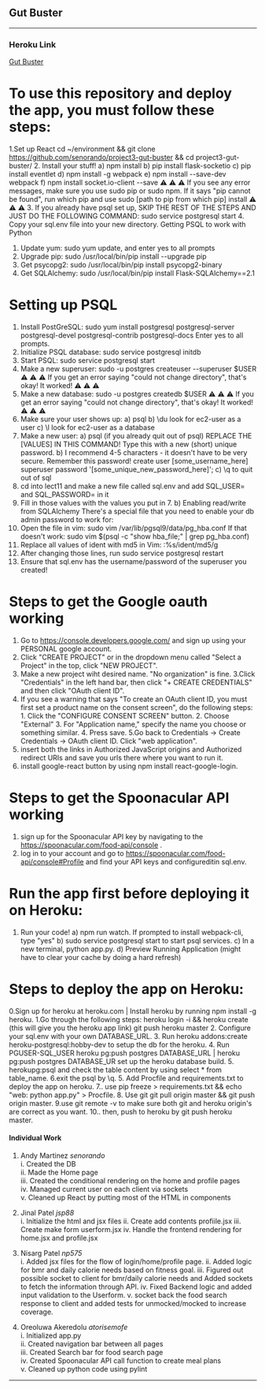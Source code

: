 ## Gut Buster

***
### Heroku Link
[Gut Buster](https://gut-buster.herokuapp.com)

# To use this repository and deploy the app, you must follow these steps:
1.Set up React
cd ~/environment && git clone https://github.com/senorando/project3-gut-buster && cd project3-gut-buster/
2.	Install your stuff!
a) npm install
b) pip install flask-socketio
c) pip install eventlet
d) npm install -g webpack
e) npm install --save-dev webpack
f) npm install socket.io-client --save
⚠️ ⚠️ ⚠️ If you see any error messages, make sure you use sudo pip or sudo npm. If it says "pip cannot be found", run which pip and use sudo [path to pip from which pip] install ⚠️ ⚠️ ⚠️
3.	If you already have psql set up, SKIP THE REST OF THE STEPS AND JUST DO THE FOLLOWING COMMAND:
sudo service postgresql start
4.	Copy your sql.env file into your new directory.
Getting PSQL to work with Python
1.	Update yum: sudo yum update, and enter yes to all prompts
2.	Upgrade pip: sudo /usr/local/bin/pip install --upgrade pip
3.	Get psycopg2: sudo /usr/local/bin/pip install psycopg2-binary
4.	Get SQLAlchemy: sudo /usr/local/bin/pip install Flask-SQLAlchemy==2.1

# Setting up PSQL
1.	Install PostGreSQL: sudo yum install postgresql postgresql-server postgresql-devel postgresql-contrib postgresql-docs
Enter yes to all prompts.
2.	Initialize PSQL database: sudo service postgresql initdb
3.	Start PSQL: sudo service postgresql start
4.	Make a new superuser: sudo -u postgres createuser --superuser $USER
⚠️ ⚠️ ⚠️ If you get an error saying "could not change directory", that's okay! It worked! ⚠️ ⚠️ ⚠️
5.	Make a new database: sudo -u postgres createdb $USER
⚠️ ⚠️ ⚠️ If you get an error saying "could not change directory", that's okay! It worked! ⚠️ ⚠️ ⚠️
6.	Make sure your user shows up:
a) psql
b) \du look for ec2-user as a user
c) \l look for ec2-user as a database
7.	Make a new user:
a) psql (if you already quit out of psql)
REPLACE THE [VALUES] IN THIS COMMAND! Type this with a new (short) unique password.
b) I recommend 4-5 characters - it doesn't have to be very secure. Remember this password!
create user [some_username_here] superuser password '[some_unique_new_password_here]';
c) \q to quit out of sql
8.	cd into lect11 and make a new file called sql.env and add SQL_USER= and SQL_PASSWORD= in it
9.	Fill in those values with the values you put in 7. b)
Enabling read/write from SQLAlchemy
There's a special file that you need to enable your db admin password to work for:
1.	Open the file in vim: sudo vim /var/lib/pgsql9/data/pg_hba.conf If that doesn't work: sudo vim $(psql -c "show hba_file;" | grep pg_hba.conf)
2.	Replace all values of ident with md5 in Vim: :%s/ident/md5/g
3.	After changing those lines, run sudo service postgresql restart
4.	Ensure that sql.env has the username/password of the superuser you created!

# Steps to get the Google oauth working
1.	Go to https://console.developers.google.com/ and sign up using your PERSONAL google account.
2.	Click "CREATE PROJECT" or in the dropdown menu called "Select a Project" in the top, click "NEW PROJECT".
3.	Make a new project wiht desired name. "No organization" is fine. 3.Click "Credentials" in the left hand bar, then click "+ CREATE CREDENTIALS" and then click "OAuth client ID".
4.	If you see a warning that says "To create an OAuth client ID, you must first set a product name on the consent screen", do the following steps: 1. Click the "CONFIGURE CONSENT SCREEN" button. 2. Choose "External" 3. For "Application name," specify the name you choose or something similar. 4. Press save. 5.Go back to Credentials -> Create Credentials -> OAuth client ID. Click "web application".
5.	insert both the links in Authorized JavaScript origins and Authorized redirect URIs and save you urls there where you want to run it.
6.	install google-react button by using npm install react-google-login.

# Steps to get the Spoonacular API working
1.  sign up for the Spoonacular API key by navigating to the https://spoonacular.com/food-api/console .
2. log in to your account and go to https://spoonacular.com/food-api/console#Profile and find your API keys and configureditin sql.env.

# Run the app first before deploying it on Heroku:
1.	Run your code!
a) npm run watch. If prompted to install webpack-cli, type "yes"
b) sudo service postgresql start to start psql services. c) In a new terminal, python app.py. d) Preview Running Application (might have to clear your cache by doing a hard refresh)

# Steps to deploy the app on Heroku:
0.Sign up for heroku at heroku.com | Install heroku by running npm install -g heroku. 1.Go through the following steps: heroku login -i && heroku create (this will give you the heroku app link) git push heroku master 
2. Configure your sql.env with your own DATABASE_URL.
 3. Run heroku addons:create heroku-postgresql:hobby-dev to setup the db for the heroku. 
4. Run PGUSER-SQL_USER heroku pg:push postgres DATABASE_URL | heroku pg:push postgres DATABASE_UR set up the heroku database build. 
5. herokupg:psql and check the table content by using select * from table_name. 
6.exit the psql by \q. 5. Add Procfile and requirements.txt to deploy the app on heroku. 7.. use pip freeze > requirements.txt && echo "web: python app.py" > Procfile. 
8. Use git git pull origin master && git push origin master. 
9.use git remote -v to make sure both git and heroku origin's are correct as you want. 
10.. then, push to heroku by git push heroku master.


#### Individual Work

1. Andy Martinez *senorando*  
i. Created the DB   
ii. Made the Home page  
iii. Created the conditional rendering on the home and profile pages  
iv. Managed current user on each client via sockets  
v. Cleaned up React by putting most of the HTML in components  

2. Jinal Patel *jsp88*  
i.   Initialize the html and jsx files
ii.  Create add contents profiile.jsx
iii. Create make form userform.jsx
iv.  Handle the frontend rendering for home.jsx and profile.jsx

3. Nisarg Patel *np575*  
i. Added jsx files for the flow of login/home/profile page.
ii. Added logic for bmr and daily calorie needs based on fitness goal.
iii. Figured out possible socket to client for bmr/daily calorie needs and Added sockets to fetch the information through API.
iv. Fixed Backend logic and added input validation to the Userform.
v. socket back the food search response to client and added tests for unmocked/mocked to increase coverage.


4. Oreoluwa Akeredolu *atorisemofe*  
i. Initialized app.py  
ii. Created navigation bar between all pages  
iii. Created Search bar for food search page  
iv. Created Spoonacular API call function to create meal plans  
v. Cleaned up python code using pylint

***
